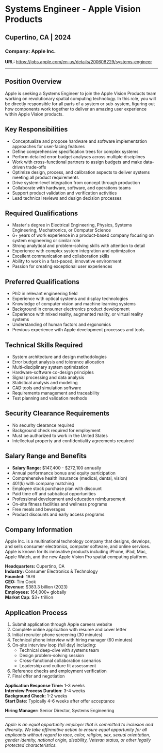 # Systems Engineer - Apple Vision Products
## Cupertino, CA | 2024

### Company: Apple Inc.
**URL:** https://jobs.apple.com/en-us/details/200608229/systems-engineer

---

## Position Overview

Apple is seeking a Systems Engineer to join the Apple Vision Products team working on revolutionary spatial computing technology. In this role, you will be directly responsible for all parts of a system or sub-system, figuring out how components work together to deliver an amazing user experience within Apple Vision products.

## Key Responsibilities

- Conceptualize and propose hardware and software implementation approaches for user-facing features
- Define comprehensive specification trees for complex systems
- Perform detailed error budget analyses across multiple disciplines
- Work with cross-functional partners to assign budgets and make data-driven trade-offs
- Optimize design, process, and calibration aspects to deliver systems meeting all product requirements
- Drive system-level integration from concept through production
- Collaborate with hardware, software, and operations teams
- Support product validation and verification activities
- Lead technical reviews and design decision processes

## Required Qualifications

- Master's degree in Electrical Engineering, Physics, Systems Engineering, Mechatronics, or Computer Science
- 6+ years of work experience in a product-based company focusing on system engineering or similar role
- Strong analytical and problem-solving skills with attention to detail
- Experience with complex system integration and optimization
- Excellent communication and collaboration skills
- Ability to work in a fast-paced, innovative environment
- Passion for creating exceptional user experiences

## Preferred Qualifications

- PhD in relevant engineering field
- Experience with optical systems and display technologies
- Knowledge of computer vision and machine learning systems
- Background in consumer electronics product development
- Experience with mixed reality, augmented reality, or virtual reality systems
- Understanding of human factors and ergonomics
- Previous experience with Apple development processes and tools

## Technical Skills Required

- System architecture and design methodologies
- Error budget analysis and tolerance allocation
- Multi-disciplinary system optimization
- Hardware-software co-design principles
- Signal processing and data analysis
- Statistical analysis and modeling
- CAD tools and simulation software
- Requirements management and traceability
- Test planning and validation methods

## Security Clearance Requirements

- No security clearance required
- Background check required for employment
- Must be authorized to work in the United States
- Intellectual property and confidentiality agreements required

## Salary Range and Benefits

- **Salary Range:** $147,400 - $272,100 annually
- Annual performance bonus and equity participation
- Comprehensive health insurance (medical, dental, vision)
- 401(k) with company matching
- Employee stock purchase plan with discount
- Paid time off and sabbatical opportunities
- Professional development and education reimbursement
- On-site fitness facilities and wellness programs
- Free meals and beverages
- Product discounts and early access programs

## Company Information

Apple Inc. is a multinational technology company that designs, develops, and sells consumer electronics, computer software, and online services. Apple is known for its innovative products including iPhone, iPad, Mac, Apple Watch, and the new Apple Vision Pro spatial computing platform.

**Headquarters:** Cupertino, CA  
**Industry:** Consumer Electronics & Technology  
**Founded:** 1976  
**CEO:** Tim Cook  
**Revenue:** $383.3 billion (2023)  
**Employees:** 164,000+ globally  
**Market Cap:** $3+ trillion

## Application Process

1. Submit application through Apple careers website
2. Complete online application with resume and cover letter
3. Initial recruiter phone screening (30 minutes)
4. Technical phone interview with hiring manager (60 minutes)
5. On-site interview loop (full day) including:
   - Technical deep-dive with systems team
   - Design problem-solving session
   - Cross-functional collaboration scenarios
   - Leadership and culture fit assessment
6. Reference checks and employment verification
7. Final offer and negotiation

**Application Response Time:** 1-3 weeks  
**Interview Process Duration:** 3-4 weeks  
**Background Check:** 1-2 weeks  
**Start Date:** Typically 4-6 weeks after offer acceptance

**Hiring Manager:** Senior Director, Systems Engineering

---

*Apple is an equal opportunity employer that is committed to inclusion and diversity. We take affirmative action to ensure equal opportunity for all applicants without regard to race, color, religion, sex, sexual orientation, gender identity, national origin, disability, Veteran status, or other legally protected characteristics.*